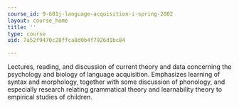 ```yaml
---
course_id: 9-601j-language-acquisition-i-spring-2002
layout: course_home
title: ''
type: course
uid: 7a52f9470c28ffca8d0b4f7926d1bc84

---
```

Lectures, reading, and discussion of current theory and data concerning the psychology and biology of language acquisition. Emphasizes learning of syntax and morphology, together with some discussion of phonology, and especially research relating grammatical theory and learnability theory to empirical studies of children.
